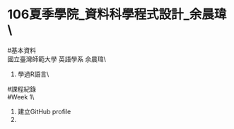 # 106夏季學院_資料科學程式設計_余晨瑋\
#基本資料\
國立臺灣師範大學  英語學系  余晨瑋\
  1. 學過R語言\

#課程紀錄\
#Week 1\
  1. 建立GitHub profile
  2.
